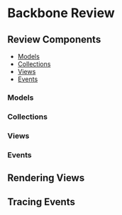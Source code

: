 # Backbone Review


## Review Components
- [Models](#models)
- [Collections](#collections)
- [Views](#views)
- [Events](#events)

### Models

### Collections

### Views

### Events


## Rendering Views


## Tracing Events
